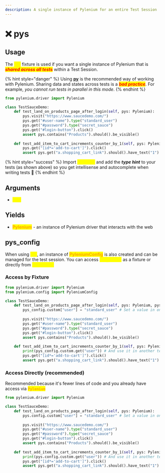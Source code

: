 ```yaml
---
description: A single instance of Pylenium for an entire Test Session
---
```


# ❌ pys

## Usage

The <mark style="color:yellow;">**`pys`**</mark> fixture is used if you want a single instance of Pylenium that is _<mark style="color:red;">**shared across all tests**</mark>_ within a Test Session.

{% hint style="danger" %}
Using [**py**](axe-1.md) is the recommended way of working with Pylenium. Sharing data and states across tests is a _<mark style="color:red;">**bad practice**</mark>_. For example, _you cannot run tests in parallel in this mode_.
{% endhint %}

```python
from pylenium.driver import Pylenium

class TestSauceDemo:
    def test_land_on_products_page_after_login(self, pys: Pylenium):
        pys.visit("https://www.saucedemo.com/")
        pys.get("#user-name").type("standard_user")
        pys.get("#password").type("secret_sauce")
        pys.get("#login-button").click()
        assert pys.contains("Products").should().be_visible()
        
    def test_add_item_to_cart_increments_counter_by_1(self, pys: Pylenium):
        pys.get("[id*='add-to-cart']").click()
        assert pys.get("a.shopping_cart_link").should().have_text("1")
```

{% hint style="success" %}
Import <mark style="color:yellow;">**`Pylenium`**</mark> and add the _**type hint**_ to your tests (as shown above) so you get intellisense and autocomplete when writing tests :muscle:
{% endhint %}

## Arguments

* <mark style="color:yellow;">**`none`**</mark>

## Yields

* <mark style="color:orange;">**Pylenium**</mark> - an instance of Pylenium driver that interacts with the web

## pys\_config

When using <mark style="color:yellow;">**`pys`**</mark>, an instance of <mark style="color:orange;">**PyleniumConfig**</mark> is also created and can be managed for the test session. You can access <mark style="color:yellow;">**`pys_config`**</mark> as a fixture or directly from <mark style="color:yellow;">**`pys.config`**</mark>

### Access by Fixture

```python
from pylenium.driver import Pylenium
from pylenium.config import PyleniumConfig

class TestSauceDemo:
    def test_land_on_products_page_after_login(self, pys: Pylenium, pys_config: PyleniumConfig):
        pys_config.custom["user"] = "standard_user" # Set a value in one test...
        
        pys.visit("https://www.saucedemo.com/")
        pys.get("#user-name").type("standard_user")
        pys.get("#password").type("secret_sauce")
        pys.get("#login-button").click()
        assert pys.contains("Products").should().be_visible()
        
    def test_add_item_to_cart_increments_counter_by_1(self, pys: Pylenium, pys_config: PyleniumConfig):
        print(pys_config.custom.get("user")) # And use it in another test
        pys.get("[id*='add-to-cart']").click()
        assert pys.get("a.shopping_cart_link").should().have_text("1")
```

### Access Directly (recommended)

Recommended because it's fewer lines of code and you already have access via <mark style="color:orange;">**`Pylenium`**</mark>

```python
from pylenium.driver import Pylenium

class TestSauceDemo:
    def test_land_on_products_page_after_login(self, pys: Pylenium):
        pys.config.custom["user"] = "standard_user" # Set a value in one test...
        
        pys.visit("https://www.saucedemo.com/")
        pys.get("#user-name").type("standard_user")
        pys.get("#password").type("secret_sauce")
        pys.get("#login-button").click()
        assert pys.contains("Products").should().be_visible()
        
    def test_add_item_to_cart_increments_counter_by_1(self, pys: Pylenium):
        print(pys.config.custom.get("user")) # And use it in another test
        pys.get("[id*='add-to-cart']").click()
        assert pys.get("a.shopping_cart_link").should().have_text("1")
```
